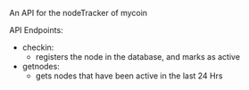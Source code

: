 An API for the nodeTracker of mycoin

API Endpoints:
 - checkin:
   - registers the node in the database, and marks as active
 - getnodes:
   - gets nodes that have been active in the last 24 Hrs